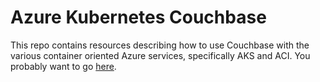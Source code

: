 # Azure Kubernetes Couchbase

This repo contains resources describing how to use Couchbase with the various container oriented Azure services, specifically AKS and ACI.  You probably want to go [here](aks/README.md).
